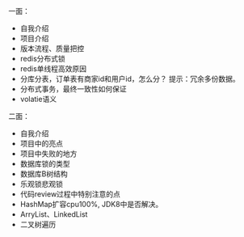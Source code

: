 一面：

* 自我介绍
* 项目介绍
* 版本流程、质量把控
* redis分布式锁
* redis单线程高效原因
* 分库分表，订单表有商家id和用户id，怎么分？   提示：冗余多份数据。
* 分布式事务，最终一致性如何保证
* volatie语义

二面：

* 自我介绍
* 项目中的亮点
* 项目中失败的地方
* 数据库锁的类型
* 数据库B树结构
* 乐观锁悲观锁
* 代码review过程中特别注意的点
* HashMap扩容cpu100%, JDK8中是否解决。
* ArryList、LinkedList
* 二叉树遍历

